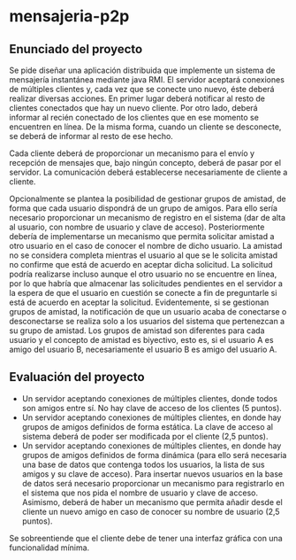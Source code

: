 # mensajeria-p2p
## Enunciado del proyecto
Se pide diseñar una aplicación distribuida que implemente un sistema de mensajería instantánea mediante java RMI. El servidor aceptará conexiones de múltiples clientes y, cada vez que se conecte uno nuevo, éste deberá realizar diversas acciones. En primer lugar deberá notificar al resto de clientes conectados que hay un nuevo cliente. Por otro lado, deberá informar al recién conectado de los clientes que en ese momento se encuentren en línea. De la misma forma, cuando un cliente se desconecte, se deberá de informar al resto de ese hecho.

Cada cliente deberá de proporcionar un mecanismo para el envío y recepción de mensajes que, bajo ningún concepto, deberá de pasar por el servidor. La comunicación deberá establecerse necesariamente de cliente a cliente.

Opcionalmente se plantea la posibilidad de gestionar grupos de amistad, de forma que cada usuario dispondrá de un grupo de amigos. Para ello sería necesario proporcionar un mecanismo de registro en el sistema (dar de alta al usuario, con nombre de usuario y clave de acceso). Posteriormente debería de implementarse un mecanismo que permita solicitar amistad a otro usuario en el caso de conocer el nombre de dicho usuario. La amistad no se considera completa mientras el usuario al que se le solicita amistad no confirme que está de acuerdo en aceptar dicha solicitud. La solicitud podría realizarse incluso aunque el otro usuario no se encuentre en línea, por lo que habría que almacenar las solicitudes pendientes en el servidor a la espera de que el usuario en cuestión se conecte a fin de preguntarle si está de acuerdo en aceptar la solicitud. Evidentemente, si se gestionan grupos de amistad, la notificación de que un usuario acaba de conectarse o desconectarse se realiza solo a los usuarios del sistema que pertenezcan a su grupo de amistad. Los grupos de amistad son diferentes para cada usuario y el concepto de amistad es biyectivo, esto es, si el usuario A es amigo del usuario B, necesariamente el usuario B es amigo del usuario A.

## Evaluación del proyecto
- Un servidor aceptando conexiones de múltiples clientes, donde todos son amigos entre sí. No hay clave de acceso de los clientes (5 puntos).
- Un servidor aceptando conexiones de múltiples clientes, en donde hay grupos de amigos definidos de forma estática. La clave de acceso al sistema deberá de poder ser modificada por el cliente (2,5 puntos).
- Un servidor aceptando conexiones de múltiples clientes, en donde hay grupos de amigos definidos de forma dinámica (para ello será necesaria una base de datos que contenga todos los usuarios, la lista de sus amigos y su clave de acceso). Para insertar nuevos usuarios en la base de datos será necesario proporcionar un mecanismo para registrarlo en el sistema que nos pida el nombre de usuario y clave de acceso. Asimismo, deberá de haber un mecanismo que permita añadir desde el cliente un nuevo amigo en caso de conocer su nombre de usuario (2,5 puntos).
 
Se sobreentiende que el cliente debe de tener una interfaz gráfica con una funcionalidad mínima.
